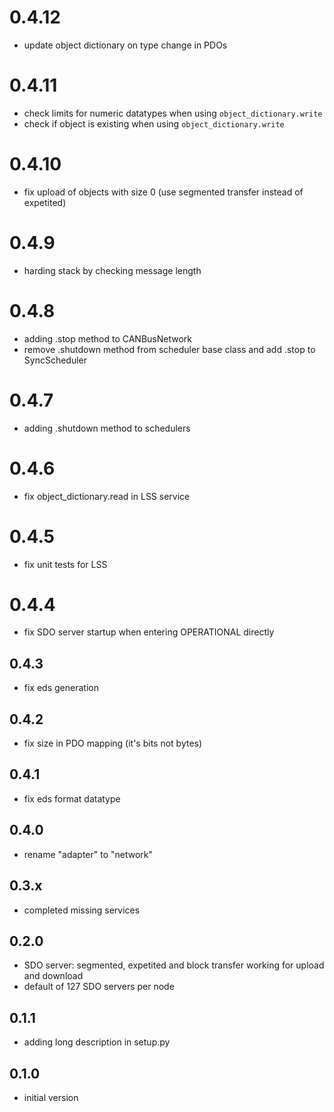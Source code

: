 # 0.4.12

* update object dictionary on type change in PDOs

# 0.4.11

* check limits for numeric datatypes when using `object_dictionary.write`
* check if object is existing when using `object_dictionary.write`

# 0.4.10

* fix upload of objects with size 0 (use segmented transfer instead of expetited)

# 0.4.9

* harding stack by checking message length

# 0.4.8

* adding .stop method to CANBusNetwork
* remove .shutdown method from scheduler base class and add .stop to SyncScheduler

# 0.4.7

* adding .shutdown method to schedulers

# 0.4.6

* fix object_dictionary.read in LSS service

# 0.4.5

* fix unit tests for LSS

# 0.4.4

* fix SDO server startup when entering OPERATIONAL directly

## 0.4.3

* fix eds generation

## 0.4.2

* fix size in PDO mapping (it's bits not bytes)

## 0.4.1

* fix eds format datatype

## 0.4.0

* rename "adapter" to "network"

## 0.3.x

* completed missing services

## 0.2.0

* SDO server: segmented, expetited and block transfer working for upload and download
* default of 127 SDO servers per node

## 0.1.1

* adding long description in setup.py

## 0.1.0

* initial version

